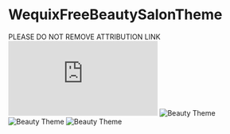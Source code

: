 # WequixFreeBeautySalonTheme
PLEASE DO NOT REMOVE ATTRIBUTION LINK
![LIVE DEMO Beauty Theme](https://wequix.com/beautyTheme/index.html?raw=true)
![Beauty Theme](https://wequix.com/beautyTheme/bridal1.jpg?raw=true)
![Beauty Theme](https://wequix.com/wequixbeautytheme.jpg?raw=true)
![Beauty Theme](https://wequix.com/wequixbeautytheme1.jpg?raw=true)

